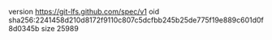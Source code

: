 version https://git-lfs.github.com/spec/v1
oid sha256:2241458d210d8172f9110c807c5dcfbb245b25de775f19e889c601d0f8d0345b
size 25989
